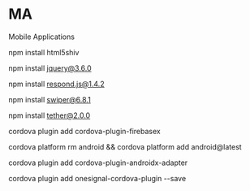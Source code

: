 # MA
Mobile Applications

npm install html5shiv

npm install jquery@3.6.0

npm install respond.js@1.4.2

npm install swiper@6.8.1

npm install tether@2.0.0

cordova plugin add cordova-plugin-firebasex

cordova platform rm android && cordova platform add android@latest

cordova plugin add cordova-plugin-androidx-adapter

cordova plugin add onesignal-cordova-plugin --save

